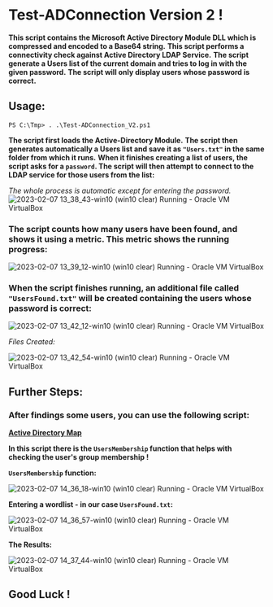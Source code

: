 # Test-ADConnection Version 2 !

**This script contains the Microsoft Active Directory Module DLL which is compressed and encoded to a Base64 string.**
**This script performs a connectivity check against Active Directory LDAP Service.**
**The script generate a Users list of the current domain and tries to log in with the given password.**
**The script will only display users whose password is correct.**

## Usage:
`PS C:\Tmp> . .\Test-ADConnection_V2.ps1`

**The script first loads the Active-Directory Module.**
**The script then generates automatically a Users list and save it as `"Users.txt"` in the same folder from which it runs.**
**When it finishes creating a list of users, the script asks for a `password`. The script will then attempt to connect to the LDAP service for those users from the list:**

*The whole process is automatic except for entering the password.*
![2023-02-07 13_38_43-win10 (win10 clear)  Running  - Oracle VM VirtualBox](https://user-images.githubusercontent.com/62604022/217238210-350eddd1-f77a-41d0-8b1a-5080d716e2ba.png)

### The script counts how many users have been found, and shows it using a metric. This metric shows the running progress:
![2023-02-07 13_39_12-win10 (win10 clear)  Running  - Oracle VM VirtualBox](https://user-images.githubusercontent.com/62604022/217239625-6d90bac3-0e40-402f-94d6-e56456d4c6da.png)

### When the script finishes running, an additional file called `"UsersFound.txt"` will be created containing the users whose password is correct:
![2023-02-07 13_42_12-win10 (win10 clear)  Running  - Oracle VM VirtualBox](https://user-images.githubusercontent.com/62604022/217239650-acf33d7c-68b1-40bb-88cf-c78b7a38531d.png)

*Files Created:*

![2023-02-07 13_42_54-win10 (win10 clear)  Running  - Oracle VM VirtualBox](https://user-images.githubusercontent.com/62604022/217239660-ebb9c2d7-1ca6-4dbd-8223-1133e7188bab.png)
 

## Further Steps:
### After findings some users, you can use the following script:
**[Active Directory Map](https://github.com/YuvalSab/Active-Directory-Map/blob/main/ActiveDirectoryMap.ps1)**

**In this script there is the `UsersMembership` function that helps with checking the user's group membership !**


**`UsersMembership` function:**

![2023-02-07 14_36_18-win10 (win10 clear)  Running  - Oracle VM VirtualBox](https://user-images.githubusercontent.com/62604022/217247670-091a78da-35af-4fc8-b9bf-7fef38d0fe52.png)

**Entering a wordlist - in our case `UsersFound.txt`:**

![2023-02-07 14_36_57-win10 (win10 clear)  Running  - Oracle VM VirtualBox](https://user-images.githubusercontent.com/62604022/217247841-1fdf6fda-dbdf-44ed-9a56-a7d49fee1ea2.png)

**The Results:**

![2023-02-07 14_37_44-win10 (win10 clear)  Running  - Oracle VM VirtualBox](https://user-images.githubusercontent.com/62604022/217247966-7fcefa46-2550-4cef-b965-9322e10564c7.png)


## Good Luck !
